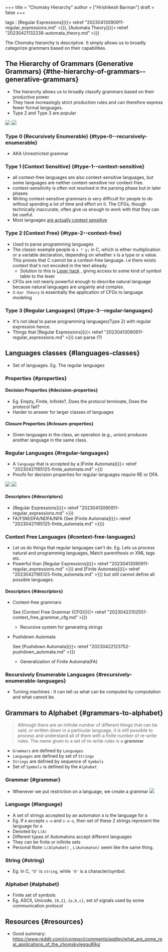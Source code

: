 +++
title = "Chomsky Hierarchy"
author = ["Hrishikesh Barman"]
draft = false
+++

tags
: [Regular Expressions]({{< relref "20230413090911-regular_expressions.md" >}}), [Automata Theory]({{< relref "20230421132238-automata_theory.md" >}})

The Chomsky hierarchy is descriptive. It simply allows us to broadly categorize grammars based on their capabilities.


## The Hierarchy of Grammars (Generative Grammars) {#the-hierarchy-of-grammars--generative-grammars}

-   The hierarchy allows us to broadly classify grammars based on their productive power.
-   They have increasingly strict production rules and can therefore express fewer formal languages.
-   Type 2 and Type 3 are popular

![](/ox-hugo/20230413090911-regular_expressions-2035335085.png)
![](/ox-hugo/20230421154510-chomsky_hierarchy-1981082395.png)


### Type 0 (Recursively Enumerable) {#type-0--recursively-enumerable}

-   AKA Unrestricted grammar


### Type 1 (Context Sensitive) {#type-1--context-sensitive}

-   all context-free languages are also context-sensitive languages, but some languages are neither context-sensitive nor context-free.
-   context-sensitivity is often not resolved in the parsing phase but in later phases
-   Writing context-sensitive grammars is very difficult for people to do without spending a lot of time and effort on it. The CFGs, though technically inaccurate, often give us enough to work with that they can be useful.
-   Most languages [are actually context sensitive](http://trevorjim.com/python-is-not-context-free/)


### Type 2 (Context Free) {#type-2--context-free}

-   Used to parse programming languages
-   The classic example people is `x * y;` in C, which is either multiplication or a variable declaration, depending on whether x is a type or a value. This proves that C cannot be a context-free language. i.e there exists context that's not encoded in the text already.
    -   Solution to this is [Lexer hack](https://en.wikipedia.org/wiki/Lexer_hack) , giving access to some kind of symbol table to the lexer
-   CFGs are not nearly powerful enough to describe natural language because natural languages are ungainly and complex.
-   `X-bar theory` is essentially the application of CFGs to language modeling


### Type 3 (Regular Languages) {#type-3--regular-languages}

-   It's not ideal to parse programming languages(Type 2) with regular expression hence.
-   Things that [Regular Expressions]({{< relref "20230413090911-regular_expressions.md" >}}) can parse (?)


## Languages classes {#languages-classes}

-   Set of languages. Eg. The regular languages


### Properties {#properties}


#### Decision Properties {#decision-properties}

-   Eg. Empty, Finite, Infinite?, Does the protocol terminate, Does the protocol fail?
-   Harder to answer for larger classes of languages


#### Closure Properties {#closure-properties}

-   Given languages in the class, an operation (e.g., union) produces another language in the same class.


### Regular Languages {#regular-languages}

-   A `language` that is accepted by a [Finite Automata]({{< relref "20230421165125-finite_automata.md" >}})
-   Proofs for decision properties for regular languages require RE or DFA.

![](/ox-hugo/20230421154510-chomsky_hierarchy-2069183308.png)
![](/ox-hugo/20230421154510-chomsky_hierarchy-1178592700.png)


#### Descriptors {#descriptors}

-   [Regular Expressions]({{< relref "20230413090911-regular_expressions.md" >}})
-   FA/FSM/DFA/NDFA/NFA (See [Finite Automata]({{< relref "20230421165125-finite_automata.md" >}}))


### Context Free Languages {#context-free-languages}

-   Let us do things that regular languages can't do. Eg. Lets us process natural and programming languages, Match parenthesis or XML tags etc.
-   Powerful than [Regular Expressions]({{< relref "20230413090911-regular_expressions.md" >}}) and [Finite Automata]({{< relref "20230421165125-finite_automata.md" >}}) but still cannot define all possible languages.


#### Descriptors {#descriptors}

<!--list-separator-->

-  Context-free grammars

    See [Context Free Grammar (CFG)]({{< relref "20230422102551-context_free_grammar_cfg.md" >}})

    -   Recursive system for generating strings

<!--list-separator-->

-  Pushdown Automata

    See [Pushdown Automata]({{< relref "20230422123752-pushdown_automata.md" >}})

    -   Generalization of Finite Automata(FA)


### Recursively Enumerable Languages {#recursively-enumerable-languages}

-   Turning machines : It can tell us what can be computed by computation and what cannot be.


## Grammars to Alphabet {#grammars-to-alphabet}

> Although there are an infinite number of different things that can be said, or
> written down in a particular language, it is still possible to process and
> understand all of them with a finite number of re-write rules. The name given to
> a set of re-write rules is a **grammar**

-   `Grammars` are defined by `Languages`
-   `Languages` are defined by set of `Strings`
-   `Strings` are defined by sequence of `Symbols`
-   Set of `Symbols` is defined by the `Alphabet`


### Grammar {#grammar}

-   Whenever we put restriction on a language, we create a grammar
    ![](/ox-hugo/20230421154510-chomsky_hierarchy-4440614.png)


### Language {#language}

-   A set of strings accepted by an automaton `A` is the language for `A`
-   Eg. If `A` accepts `s-o` and `s-o-o`, then set of these 2 strings represent the language for `A`
-   Denoted by `L(A)`
-   Different types of Automatons accept different languages
-   They can be finite or infinite sets
-   Personal Note: `L(Alphabet)` , `L(Automaton)` seem like the same thing.


### String {#string}

-   Eg. In C, `"O"` is `string`, while `'0'` is a character/symbol.


### Alphabet {#alphabet}

-   Finite set of symbols
-   Eg. ASCII, Unicode, `{0,1}`, `{a,b,c}`, set of signals used by some communication protocol


## Resources {#resources}

-   Good summary: <https://www.reddit.com/r/compsci/comments/aqdlpy/what_are_some_real_applications_of_the_chomsky/eggu89g/>

